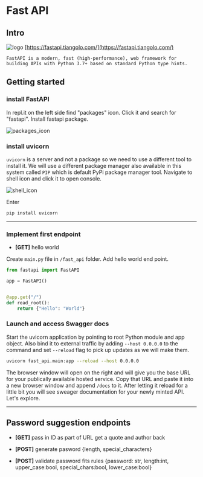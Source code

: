 # Fast API
## Intro
![logo](https://fastapi.tiangolo.com/img/logo-margin/logo-teal.png)
[https://fastapi.tiangolo.com/](https://fastapi.tiangolo.com/)
```
FastAPI is a modern, fast (high-performance), web framework for building APIs with Python 3.7+ based on standard Python type hints.
```

## Getting started
### install FastAPI

In repl.it on the left side find "packages" icon. Click it and search for "fastapi". Install fastapi package. 

![packages_icon](https://media.githubusercontent.com/media/ilyaGotfryd/crud-maven/main/docs/images/packages_btn.png)

### install uvicorn
`uvicorn` is a server and not a package so we need to use a different tool to install it. We will use a different package manager also available in this system called `PIP` which is default PyPi package manager tool. Navigate to shell icon and click it to open console.

![shell_icon](https://media.githubusercontent.com/media/ilyaGotfryd/crud-maven/main/docs/images/shell_btn.png) 

Enter
```bash
pip install uvicorn
```
---
### Implement first endpoint
- **[GET]** hello world

Create `main.py` file in `/fast_api` folder. Add hello world end point.
```python
from fastapi import FastAPI

app = FastAPI()


@app.get("/")
def read_root():
    return {"Hello": "World"}

```

### Launch and access Swagger docs
Start the uvicorn application by pointing to root Python module and app object. Also bind it to external traffic by adding `--host 0.0.0.0` to the command and set `--reload` flag to pick up updates as we will make them.
```bash
uvicorn fast_api.main:app --reload --host 0.0.0.0
```
The browser window will open on the right and will give you the base URL for your publically available hosted service. Copy that URL and paste it into a new browser window and append `/docs` to it. After letting it reload for a little bit you will see sweager documentation for your newly minted API. Let's explore.

---
## Password suggestion endpoints
- **[GET]** pass in ID as part of URL get a quote and author back

- **[POST]** generate pasword {length, special_characters}
- **[POST]** validate password fits rules {password: str, length:int, upper_case:bool, special_chars:bool, lower_case:bool} 